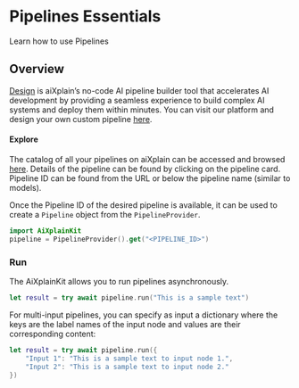 # Pipelines Essentials
Learn how to use Pipelines


## Overview

 [Design](https://aixplain.com/platform/studio/) is aiXplain’s no-code AI pipeline builder tool that accelerates AI development by providing a seamless experience to build complex AI systems and deploy them within minutes. You can visit our platform and design your own custom pipeline [here](https://platform.aixplain.com/studio).

#### Explore
The catalog of all your pipelines on aiXplain can be accessed and browsed [here](https://platform.aixplain.com/dashboard/pipelines). Details of the pipeline can be found by clicking on the pipeline card. Pipeline ID can be found from the URL or below the pipeline name (similar to models).

Once the Pipeline ID of the desired pipeline is available, it can be used to create a `Pipeline` object from the `PipelineProvider`. 
```swift
import AiXplainKit
pipeline = PipelineProvider().get("<PIPELINE_ID>") 
```

### Run
The AiXplainKit allows you to run pipelines asynchronously.

```swift
let result = try await pipeline.run("This is a sample text")
```


For multi-input pipelines, you can specify as input a dictionary where the keys are the label names of the input node and values are their corresponding content:

```swift
let result = try await pipeline.run({ 
    "Input 1": "This is a sample text to input node 1.",
    "Input 2": "This is a sample text to input node 2."
})
```
